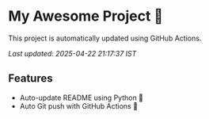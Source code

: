 # My Awesome Project 🚀

This project is automatically updated using GitHub Actions.

_Last updated: 2025-04-22 21:17:37 IST_

## Features
- Auto-update README using Python 🐍
- Auto Git push with GitHub Actions 🤖
